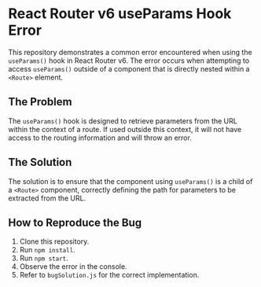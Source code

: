 # React Router v6 useParams Hook Error

This repository demonstrates a common error encountered when using the `useParams()` hook in React Router v6.  The error occurs when attempting to access `useParams()` outside of a component that is directly nested within a `<Route>` element.

## The Problem

The `useParams()` hook is designed to retrieve parameters from the URL within the context of a route.  If used outside this context, it will not have access to the routing information and will throw an error.

## The Solution

The solution is to ensure that the component using `useParams()` is a child of a `<Route>` component, correctly defining the path for parameters to be extracted from the URL.

## How to Reproduce the Bug

1. Clone this repository.
2. Run `npm install`.
3. Run `npm start`.
4. Observe the error in the console.
5. Refer to `bugSolution.js` for the correct implementation.